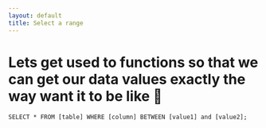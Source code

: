 ```yaml
---
layout: default
title: Select a range
---
```


# Lets get used to functions so that we can get our data values exactly the way want it to be like :star2:

 `SELECT * FROM [table] WHERE [column] BETWEEN [value1] and [value2];`
